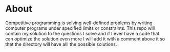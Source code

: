 # About
Competitive programming is solving well-defined problems by writing computer programs under specified limits or constraints. This repo will contain my solution to the questions I solve and if I ever have a code that can optimize the solution even more I will add it with a comment above it so that the directory will have alll the possible solutions.
